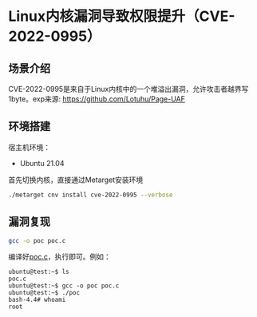 # Linux内核漏洞导致权限提升（CVE-2022-0995）
 
 ## 场景介绍
 
 CVE-2022-0995是来自于Linux内核中的一个堆溢出漏洞，允许攻击者越界写1byte。exp来源: https://github.com/Lotuhu/Page-UAF
 
 ## 环境搭建
 
 宿主机环境：
 
 - Ubuntu 21.04
 
 首先切换内核，直接通过Metarget安装环境
 
 ```bash
 ./metarget cnv install cve-2022-0995 --verbose
 ```
 
 ## 漏洞复现
 
 ```bash
 gcc -o poc poc.c
 ```
 
 编译好[poc.c](poc.c)，执行即可。例如：
 
 ```
 ubuntu@test:~$ ls
 poc.c
 ubuntu@test:~$ gcc -o poc poc.c
 ubuntu@test:~$ ./poc
 bash-4.4# whoami
 root
 ```